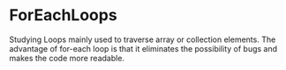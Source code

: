 # ForEachLoops
Studying Loops
 mainly used to traverse array or collection elements. The advantage of for-each loop is that it eliminates the possibility of bugs and makes the code more readable.
